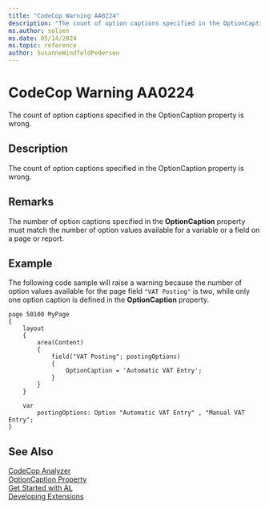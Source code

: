 ```yaml
---
title: "CodeCop Warning AA0224"
description: "The count of option captions specified in the OptionCaption property is wrong."
ms.author: solsen
ms.date: 05/14/2024
ms.topic: reference
author: SusanneWindfeldPedersen
---
```

[//]: # (START>DO_NOT_EDIT)
[//]: # (IMPORTANT:Do not edit any of the content between here and the END>DO_NOT_EDIT.)
[//]: # (Any modifications should be made in the .xml files in the ModernDev repo.)
# CodeCop Warning AA0224
The count of option captions specified in the OptionCaption property is wrong.

## Description
The count of option captions specified in the OptionCaption property is wrong.

[//]: # (IMPORTANT: END>DO_NOT_EDIT)

## Remarks

The number of option captions specified in the **OptionCaption** property must match the number of option values available for a variable or a field on a page or report.

## Example

The following code sample will raise a warning because the number of option values available for the page field `"VAT Posting"` is two, while only one option caption is defined in the **OptionCaption** property. 

```AL
page 50100 MyPage
{
    layout
    {
        area(Content)
        {
            field("VAT Posting"; postingOptions)
            {
                OptionCaption = 'Automatic VAT Entry';
            }
        }
    }

    var
        postingOptions: Option "Automatic VAT Entry" , "Manual VAT Entry";
}
```


## See Also  
[CodeCop Analyzer](codecop.md)  
[OptionCaption Property](../properties/devenv-optioncaption-property.md)  
[Get Started with AL](../devenv-get-started.md)  
[Developing Extensions](../devenv-dev-overview.md)  